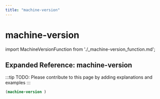 ```yaml
---
title: "machine-version"
---
```


# machine-version

import MachineVersionFunction from './_machine-version_function.md';

<MachineVersionFunction />

## Expanded Reference: machine-version

:::tip
TODO: Please contribute to this page by adding explanations and examples
:::

```lisp
(machine-version )
```
